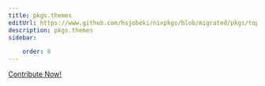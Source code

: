 ```yaml
---
title: pkgs.themes
editUrl: https://www.github.com/hsjobeki/nixpkgs/blob/migrated/pkgs/top-level/all-packages.nix#L30267C12
description: pkgs.themes
sidebar:

    order: 8
---
```


<a href="https://www.github.com/hsjobeki/nixpkgs/blob/migrated/pkgs/top-level/all-packages.nix#L30267C12">Contribute Now!</a>



